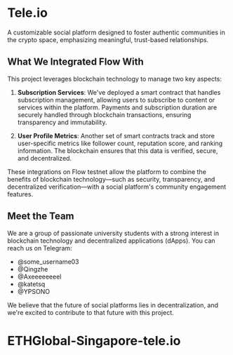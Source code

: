 # Tele.io

A customizable social platform designed to foster authentic communities in the crypto space, emphasizing meaningful, trust-based relationships.

## What We Integrated Flow With

This project leverages blockchain technology to manage two key aspects:

1. **Subscription Services**: We've deployed a smart contract that handles subscription management, allowing users to subscribe to content or services within the platform. Payments and subscription duration are securely handled through blockchain transactions, ensuring transparency and immutability.
   
2. **User Profile Metrics**: Another set of smart contracts track and store user-specific metrics like follower count, reputation score, and ranking information. The blockchain ensures that this data is verified, secure, and decentralized.

These integrations on Flow testnet allow the platform to combine the benefits of blockchain technology—such as security, transparency, and decentralized verification—with a social platform's community engagement features.

## Meet the Team

We are a group of passionate university students with a strong interest in blockchain technology and decentralized applications (dApps). You can reach us on Telegram:

- @some_username03
- @Qingzhe
- @Axeeeeeeeel
- @katetsq
- @YPSONO

We believe that the future of social platforms lies in decentralization, and we're excited to contribute to that future with this project.
# ETHGlobal-Singapore-tele.io
